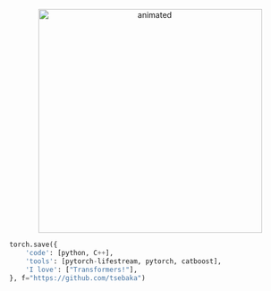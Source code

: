 <p align="center">
  <img src="https://i.ibb.co/N6PtfF5/Frame-16.png" alt="animated" width="400" />
</p>


```python
torch.save({
    'code': [python, С++],
    'tools': [pytorch-lifestream, pytorch, catboost],
    'I love': ["Transformers!"],
}, f="https://github.com/tsebaka")
```
